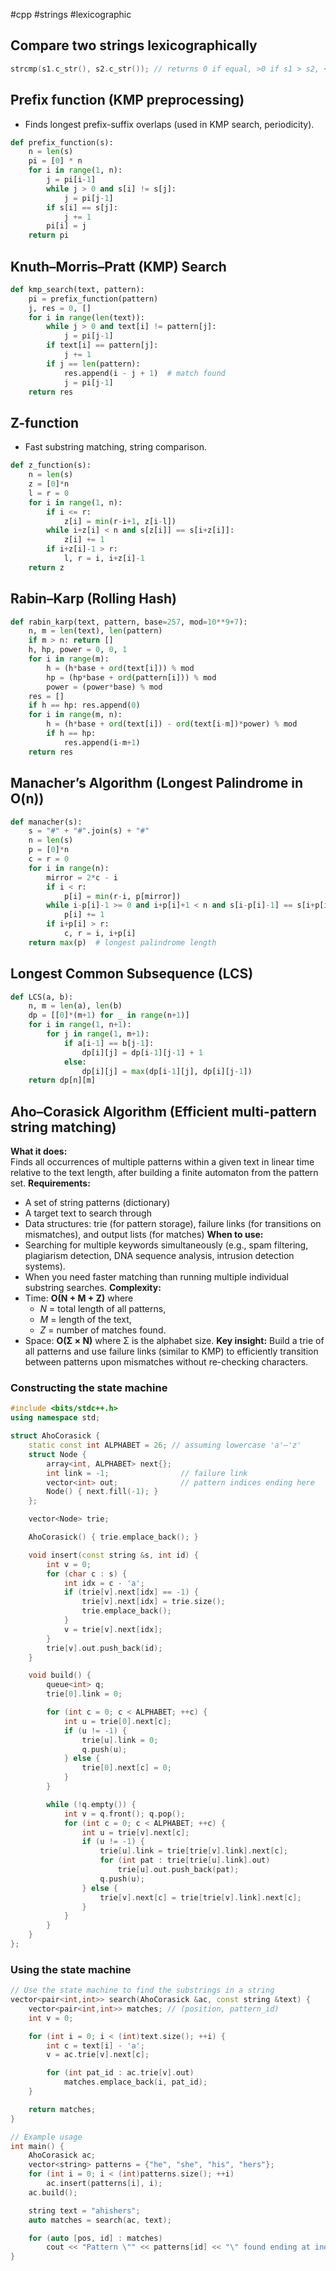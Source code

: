 #cpp #strings #lexicographic
## Compare two strings lexicographically
```c++
strcmp(s1.c_str(), s2.c_str()); // returns 0 if equal, >0 if s1 > s2, <0 if s1 < s2 lexicographically
```
## Prefix function (KMP preprocessing)
- Finds longest prefix-suffix overlaps (used in KMP search, periodicity).
```python
def prefix_function(s):
    n = len(s)
    pi = [0] * n
    for i in range(1, n):
        j = pi[i-1]
        while j > 0 and s[i] != s[j]:
            j = pi[j-1]
        if s[i] == s[j]:
            j += 1
        pi[i] = j
    return pi
```
## Knuth–Morris–Pratt (KMP) Search
```python
def kmp_search(text, pattern):
    pi = prefix_function(pattern)
    j, res = 0, []
    for i in range(len(text)):
        while j > 0 and text[i] != pattern[j]:
            j = pi[j-1]
        if text[i] == pattern[j]:
            j += 1
        if j == len(pattern):
            res.append(i - j + 1)  # match found
            j = pi[j-1]
    return res
```
## Z-function
- Fast substring matching, string comparison.
```python
def z_function(s):
    n = len(s)
    z = [0]*n
    l = r = 0
    for i in range(1, n):
        if i <= r:
            z[i] = min(r-i+1, z[i-l])
        while i+z[i] < n and s[z[i]] == s[i+z[i]]:
            z[i] += 1
        if i+z[i]-1 > r:
            l, r = i, i+z[i]-1
    return z
```
## Rabin–Karp (Rolling Hash)
```python
def rabin_karp(text, pattern, base=257, mod=10**9+7):
    n, m = len(text), len(pattern)
    if m > n: return []
    h, hp, power = 0, 0, 1
    for i in range(m):
        h = (h*base + ord(text[i])) % mod
        hp = (hp*base + ord(pattern[i])) % mod
        power = (power*base) % mod
    res = []
    if h == hp: res.append(0)
    for i in range(m, n):
        h = (h*base + ord(text[i]) - ord(text[i-m])*power) % mod
        if h == hp:
            res.append(i-m+1)
    return res
```
## Manacher’s Algorithm (Longest Palindrome in O(n))
```python
def manacher(s):
    s = "#" + "#".join(s) + "#"
    n = len(s)
    p = [0]*n
    c = r = 0
    for i in range(n):
        mirror = 2*c - i
        if i < r:
            p[i] = min(r-i, p[mirror])
        while i-p[i]-1 >= 0 and i+p[i]+1 < n and s[i-p[i]-1] == s[i+p[i]+1]:
            p[i] += 1
        if i+p[i] > r:
            c, r = i, i+p[i]
    return max(p)  # longest palindrome length
```
## Longest Common Subsequence (LCS)
```python
def LCS(a, b):
    n, m = len(a), len(b)
    dp = [[0]*(m+1) for _ in range(n+1)]
    for i in range(1, n+1):
        for j in range(1, m+1):
            if a[i-1] == b[j-1]:
                dp[i][j] = dp[i-1][j-1] + 1
            else:
                dp[i][j] = max(dp[i-1][j], dp[i][j-1])
    return dp[n][m]
```

## Aho–Corasick Algorithm (Efficient multi-pattern string matching)

**What it does:**  
Finds all occurrences of multiple patterns within a given text in linear time relative to the text length, after building a finite automaton from the pattern set.
**Requirements:**
- A set of string patterns (dictionary)
- A target text to search through
- Data structures: trie (for pattern storage), failure links (for transitions on mismatches), and output lists (for matches)
**When to use:**
- Searching for multiple keywords simultaneously (e.g., spam filtering, plagiarism detection, DNA sequence analysis, intrusion detection systems).
- When you need faster matching than running multiple individual substring searches.
**Complexity:**
- Time: **O(N + M + Z)** where
    - _N_ = total length of all patterns,
    - _M_ = length of the text,
    - _Z_ = number of matches found.
- Space: **O(Σ × N)** where Σ is the alphabet size.
**Key insight:** Build a trie of all patterns and use failure links (similar to KMP) to efficiently transition between patterns upon mismatches without re-checking characters.
### Constructing the state machine
```C++
#include <bits/stdc++.h>
using namespace std;

struct AhoCorasick {
    static const int ALPHABET = 26; // assuming lowercase 'a'–'z'
    struct Node {
        array<int, ALPHABET> next{};
        int link = -1;                // failure link
        vector<int> out;              // pattern indices ending here
        Node() { next.fill(-1); }
    };

    vector<Node> trie;

    AhoCorasick() { trie.emplace_back(); }

    void insert(const string &s, int id) {
        int v = 0;
        for (char c : s) {
            int idx = c - 'a';
            if (trie[v].next[idx] == -1) {
                trie[v].next[idx] = trie.size();
                trie.emplace_back();
            }
            v = trie[v].next[idx];
        }
        trie[v].out.push_back(id);
    }

    void build() {
        queue<int> q;
        trie[0].link = 0;

        for (int c = 0; c < ALPHABET; ++c) {
            int u = trie[0].next[c];
            if (u != -1) {
                trie[u].link = 0;
                q.push(u);
            } else {
                trie[0].next[c] = 0;
            }
        }

        while (!q.empty()) {
            int v = q.front(); q.pop();
            for (int c = 0; c < ALPHABET; ++c) {
                int u = trie[v].next[c];
                if (u != -1) {
                    trie[u].link = trie[trie[v].link].next[c];
                    for (int pat : trie[trie[u].link].out)
                        trie[u].out.push_back(pat);
                    q.push(u);
                } else {
                    trie[v].next[c] = trie[trie[v].link].next[c];
                }
            }
        }
    }
};
```
### Using the state machine
```C++
// Use the state machine to find the substrings in a string
vector<pair<int,int>> search(AhoCorasick &ac, const string &text) {
    vector<pair<int,int>> matches; // (position, pattern_id)
    int v = 0;

    for (int i = 0; i < (int)text.size(); ++i) {
        int c = text[i] - 'a';
        v = ac.trie[v].next[c];

        for (int pat_id : ac.trie[v].out)
            matches.emplace_back(i, pat_id);
    }

    return matches;
}

// Example usage
int main() {
    AhoCorasick ac;
    vector<string> patterns = {"he", "she", "his", "hers"};
    for (int i = 0; i < (int)patterns.size(); ++i)
        ac.insert(patterns[i], i);
    ac.build();

    string text = "ahishers";
    auto matches = search(ac, text);

    for (auto [pos, id] : matches)
        cout << "Pattern \"" << patterns[id] << "\" found ending at index " << pos << "\n";
}
```

